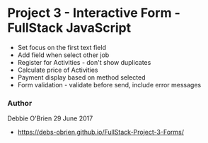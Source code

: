 # Project 3 - Interactive Form - FullStack JavaScript

- Set focus on the first text field
- Add field when select other job
- Register for Activities - don't show duplicates
- Calculate price of Activities
- Payment display based on method selected
- Form validation - validate before send, include error messages

### Author
Debbie O'Brien 29 June 2017

* https://debs-obrien.github.io/FullStack-Project-3-Forms/
